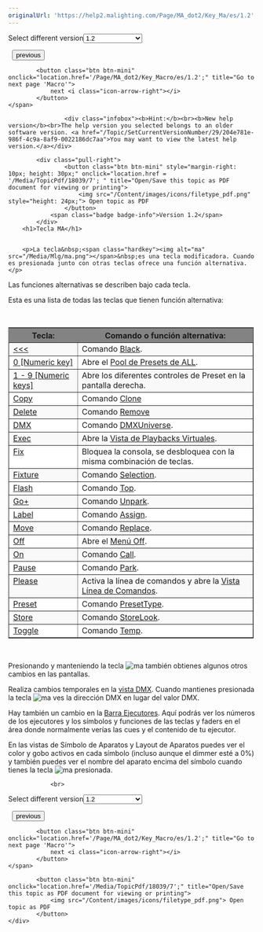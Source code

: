 ```yaml
---
originalUrl: 'https://help2.malighting.com/Page/MA_dot2/Key_Ma/es/1.2'
---
```


<div class="topic-navigation">

<div class="pull-right">
	<span class="pull-left">


<div class="pull-left">
<form action="/Topic/SetCurrentVersionNumber" class="form-inline" id="frmTagSelector" method="post">	<span class="form-mini">
		<div class="input-prepend"><span class="add-on">Select different version</span><select autocomplete="off" id="versionNumberId" name="versionNumberId" onchange="$(this).closest('#frmTagSelector').submit();" style="width: 120px;"><option value="">- latest -</option>
<option value="3">1.1</option>
<option selected="selected" value="7">1.2</option>
<option value="12">1.3</option>
<option value="16">1.5</option>
<option value="29">1.9</option>
</select></div>
		<input data-val="true" data-val-number="The field Int32 must be a number." data-val-required="The Int32 field is required." id="ProductId" name="ProductId" type="hidden" value="7">
		<input id="CurrentGuid" name="CurrentGuid" type="hidden" value="204e781e-986f-4c9a-8af9-0022186dc7aa">
	</span>
</form></div>&nbsp;	</span>
	<span class="pull-right" style="white-space: nowrap;">
			<button class="btn btn-mini" onclick="location.href='/Page/MA_dot2/Key_If/es/1.2'; " title="Go to previous page 'If'">
				<i class="icon-arrow-left"></i> previous
			</button>

			<button class="btn btn-mini" onclick="location.href='/Page/MA_dot2/Key_Macro/es/1.2';" title="Go to next page 'Macro'">
				next <i class="icon-arrow-right"></i> 
			</button>
	</span>
</div>
<div class="clear-fix" style="margin-bottom: 10px"></div>
</div>

					<div class="infobox"><b>Hint:</b><br><b>New help version</b><br>The help version you selected belongs to an older software version. <a href="/Topic/SetCurrentVersionNumber/29/204e781e-986f-4c9a-8af9-0022186dc7aa">You may want to view the latest help version.</a></div>

			<div class="pull-right">
					<button class="btn btn-mini" style="margin-right: 10px; height: 30px;" onclick="location.href = '/Media/TopicPdf/18039/7'; " title="Open/Save this topic as PDF document for viewing or printing">
						<img src="/Content/images/icons/filetype_pdf.png" style="height: 24px;"> Open topic as PDF
					</button>
				<span class="badge badge-info">Version 1.2</span>
			</div>
		<h1>Tecla MA</h1>


		<p>La tecla&nbsp;<span class="hardkey"><img alt="ma" src="/Media/Mlg/ma.png"></span>&nbsp;es una tecla modificadora. Cuando es presionada junto con otras teclas ofrece una función alternativa.</p>

<p>Las funciones alternativas se describen bajo cada tecla.</p>

<p>Esta es una lista de todas las teclas que tienen función alternativa:</p>

<p>&nbsp;</p>

<table border="1" cellpadding="5" cellspacing="1" style="width:500px">
	<thead>
		<tr>
			<th scope="col" style="background-color:rgb(131, 131, 131); text-align:center; vertical-align:bottom; width:123px"><strong>Tecla:</strong></th>
			<th scope="col" style="background-color:rgb(131, 131, 131); height:30px; text-align:center; vertical-align:bottom"><strong>Comando o función alternativa:</strong></th>
		</tr>
	</thead>
	<tbody>
		<tr>
			<td style="background-color:rgb(249, 249, 249); vertical-align:top"><a href="/Topic/2798bfde-65ed-4e26-892d-b5d10c51b364">&lt;&lt;&lt;</a></td>
			<td style="background-color:rgb(249, 249, 249); vertical-align:top">Comando&nbsp;<a href="/Topic/d7300762-91b3-4980-8e94-2603fa3f36f6">Black</a>.</td>
		</tr>
		<tr>
			<td style="background-color:white; vertical-align:top"><a href="/Topic/b2beba91-84f6-4469-82d7-b3e63b6b7869">0 [Numeric key]</a></td>
			<td style="background-color:white; vertical-align:top">Abre el&nbsp;<a href="/Topic/c3fb198e-9577-4dae-981c-601829997529">Pool de Presets de ALL</a>.</td>
		</tr>
		<tr>
			<td style="background-color:rgb(249, 249, 249); vertical-align:top"><a href="/Topic/b2beba91-84f6-4469-82d7-b3e63b6b7869">1 - 9 [Numeric keys]</a></td>
			<td style="background-color:rgb(249, 249, 249); vertical-align:top">Abre los diferentes controles de Preset en la pantalla derecha.</td>
		</tr>
		<tr>
			<td style="background-color:white; vertical-align:top"><a href="/Topic/4d177693-cdbd-4c33-a97d-3ca8a4740ecb">Copy</a></td>
			<td style="background-color:white; vertical-align:top">Comando&nbsp;<a href="/Topic/05dfd246-0945-44e5-90a5-402818b1aaed">Clone</a></td>
		</tr>
		<tr>
			<td style="background-color:rgb(249, 249, 249); vertical-align:top"><a href="/Topic/02aad508-ad75-4c9d-b8d3-5e65dcc1a6f6">Delete</a></td>
			<td style="background-color:rgb(249, 249, 249); vertical-align:top">Comando&nbsp;<a href="/Topic/fd313a7b-20a4-4cea-894b-68eb4cb4a61c">Remove</a></td>
		</tr>
		<tr>
			<td style="background-color:white; vertical-align:top"><a href="/Topic/68a58605-c4d7-4d24-b24e-e773c822c2ae">DMX</a></td>
			<td style="background-color:white; vertical-align:top">Comando&nbsp;​<a href="/Topic/ed12da84-38cf-4afc-b2bd-e528c43f6bb7">DMXUniverse</a>.</td>
		</tr>
		<tr>
			<td style="background-color:rgb(249, 249, 249); vertical-align:top"><a href="/Topic/4c551247-c22e-4c8b-a255-c38c1caee863">Exec</a></td>
			<td style="background-color:rgb(249, 249, 249); vertical-align:top">Abre la&nbsp;<a href="/Topic/1e6e8a74-a73d-48b7-bd99-458248dc9a87">Vista de Playbacks Virtuales</a>.</td>
		</tr>
		<tr>
			<td style="background-color:white; vertical-align:top"><a href="/Topic/c9075805-7dcb-4602-b639-4f999f195cf2">Fix</a></td>
			<td style="background-color:white; vertical-align:top">Bloquea la consola, se desbloquea con la misma combinación de teclas.</td>
		</tr>
		<tr>
			<td style="background-color:rgb(249, 249, 249); vertical-align:top"><a href="/Topic/73947b85-e964-42f3-9c73-fb8a8569c8de">Fixture</a></td>
			<td style="background-color:rgb(249, 249, 249); vertical-align:top">Comando&nbsp;<a href="/Topic/4401785f-15ec-48c8-ab36-4fdeb611c1a1">Selection</a>.</td>
		</tr>
		<tr>
			<td style="background-color:white; vertical-align:top"><a href="/Topic/f62c9511-6844-45b6-820d-c39da53291a2">Flash</a></td>
			<td style="background-color:white; vertical-align:top">Comando&nbsp;<a href="/Topic/437c1dc0-19ec-4a9a-8134-3282a8e1733e">Top</a>.</td>
		</tr>
		<tr>
			<td style="background-color:rgb(249, 249, 249); vertical-align:top"><a href="/Topic/3156c266-1baa-4627-91b7-1cb1273bdab6">Go+</a></td>
			<td style="background-color:rgb(249, 249, 249); vertical-align:top">Comando&nbsp;<a href="/Topic/2e6967bb-9452-47a7-a8e5-be04c7b51ecd">Unpark</a>.</td>
		</tr>
		<tr>
			<td style="background-color:white; vertical-align:top"><a href="/Topic/6bc37c47-2874-4a54-9cfa-b6f825b40b69">Label</a></td>
			<td style="background-color:white; vertical-align:top">Comando&nbsp;<a href="/Topic/ec08034c-3e2a-47b3-a353-50b018990c44">Assign</a>.</td>
		</tr>
		<tr>
			<td style="background-color:rgb(249, 249, 249); vertical-align:top"><a href="/Topic/f12e11a4-5376-4abb-b023-09c75a033a92">Move</a></td>
			<td style="background-color:rgb(249, 249, 249); vertical-align:top">Comando&nbsp;<a href="/Topic/a1cb6158-ef18-4682-93a0-68f2761e4808">Replace</a>.</td>
		</tr>
		<tr>
			<td style="background-color:white; vertical-align:top"><a href="/Topic/f7692aed-c136-434a-b6a3-c3630dec98b5">Off</a></td>
			<td style="background-color:white; vertical-align:top">Abre el <a href="/Topic/9d712bbc-f62a-40bb-87c1-034e647b8540">Menú Off</a>.</td>
		</tr>
		<tr>
			<td style="background-color:rgb(249, 249, 249); vertical-align:top"><a href="/Topic/959124b6-21e1-4fce-8b54-921cd18f232a">On</a></td>
			<td style="background-color:rgb(249, 249, 249); vertical-align:top">Comando&nbsp;<a href="/Topic/e1f94bd5-1e46-4a43-8f28-abfc1f4fe431">Call</a>.</td>
		</tr>
		<tr>
			<td style="background-color:white; vertical-align:top"><a href="/Topic/805f148e-b967-42da-8917-d48f04c21324">Pause</a></td>
			<td style="background-color:white; vertical-align:top">Comando&nbsp;<a href="/Topic/4f64e293-f606-4365-8813-71c3f60ffc9b">Park</a>.</td>
		</tr>
		<tr>
			<td style="background-color:rgb(249, 249, 249); vertical-align:top"><a href="/Topic/b22280c5-a31f-40a8-8e8d-fe1e91df2214">Please</a></td>
			<td style="background-color:rgb(249, 249, 249); vertical-align:top">Activa la línea de comandos y abre la&nbsp;<a href="/Topic/fe39e160-71d3-45f6-8f27-fabbf03660a9">Vista Línea de Comandos</a>.</td>
		</tr>
		<tr>
			<td style="background-color:white; vertical-align:top"><a href="/Topic/c8e38ca3-4da4-4a62-b631-099908716e53">Preset</a></td>
			<td style="background-color:white; vertical-align:top">Comando&nbsp;<a href="/Topic/b1effa05-c848-4eff-8844-e06a3cd1ebb4">PresetType</a>.</td>
		</tr>
		<tr>
			<td style="background-color:rgb(249, 249, 249); vertical-align:top"><a href="/Topic/fe86f610-db19-46d2-9476-2cdea338091b">Store</a></td>
			<td style="background-color:rgb(249, 249, 249); vertical-align:top">Comando&nbsp;<a href="/Topic/71028c8f-b421-4426-9c6f-19a0ee7a09ec">StoreLook</a>.</td>
		</tr>
		<tr>
			<td style="background-color:white; vertical-align:top"><a href="/Topic/d261e9d6-dbe2-4bab-a4e6-68cc5451759a">Toggle</a></td>
			<td style="background-color:white; vertical-align:top">Comando&nbsp;<a href="/Topic/42c87fc8-1399-4c7e-b4d8-0c37fd9a2407">Temp</a>.</td>
		</tr>
	</tbody>
</table>

<p>&nbsp;</p>

<p>Presionando y manteniendo la tecla&nbsp;<span class="hardkey"><img alt="ma" src="/Media/Mlg/ma.png"></span>&nbsp;también obtienes algunos otros cambios en las pantallas.</p>

<p>Realiza cambios temporales en la&nbsp;<a href="/Topic/2f939332-43b1-44f0-9a0e-3121d5083e70">vista DMX</a>. Cuando mantienes presionada la tecla&nbsp;<span class="hardkey"><img alt="ma" src="/Media/Mlg/ma.png"></span>&nbsp;ves la dirección DMX&nbsp;en lugar del valor DMX.</p>

<p>Hay también un cambio en la&nbsp;<a href="/Topic/af87cdc8-b54b-41ee-b614-26065230c7ec">Barra Ejecutores</a>. Aquí podrás ver los números de los ejecutores y los símbolos y funciones de las teclas y faders&nbsp;en el área donde normalmente verías las cues y el contenido de tu ejecutor.</p>

<p>En las vistas de Símbolo de Aparatos y Layout de Aparatos puedes ver el color y gobo activos en cada símbolo (incluso aunque el dimmer esté a 0%) y también puedes ver el nombre del aparato encima del símbolo cuando tienes la tecla&nbsp;<span class="hardkey"><img alt="ma" src="/Media/Mlg/ma.png"></span>&nbsp;presionada.</p>


				<br>
<div class="topic-navigation">

<div class="pull-right">
	<span class="pull-left">


<div class="pull-left">
<form action="/Topic/SetCurrentVersionNumber" class="form-inline" id="frmTagSelector" method="post">	<span class="form-mini">
		<div class="input-prepend"><span class="add-on">Select different version</span><select autocomplete="off" id="versionNumberId" name="versionNumberId" onchange="$(this).closest('#frmTagSelector').submit();" style="width: 120px;"><option value="">- latest -</option>
<option value="3">1.1</option>
<option selected="selected" value="7">1.2</option>
<option value="12">1.3</option>
<option value="16">1.5</option>
<option value="29">1.9</option>
</select></div>
		<input data-val="true" data-val-number="The field Int32 must be a number." data-val-required="The Int32 field is required." id="ProductId" name="ProductId" type="hidden" value="7">
		<input id="CurrentGuid" name="CurrentGuid" type="hidden" value="204e781e-986f-4c9a-8af9-0022186dc7aa">
	</span>
</form></div>&nbsp;	</span>
	<span class="pull-right" style="white-space: nowrap;">
			<button class="btn btn-mini" onclick="location.href='/Page/MA_dot2/Key_If/es/1.2'; " title="Go to previous page 'If'">
				<i class="icon-arrow-left"></i> previous
			</button>

			<button class="btn btn-mini" onclick="location.href='/Page/MA_dot2/Key_Macro/es/1.2';" title="Go to next page 'Macro'">
				next <i class="icon-arrow-right"></i> 
			</button>
	</span>
</div>
	<div class="clear-fix"></div>
	<div class="pull-right">
	
			<button class="btn btn-mini" onclick="location.href='/Media/TopicPdf/18039/7';" title="Open/Save this topic as PDF document for viewing or printing">
				<img src="/Content/images/icons/filetype_pdf.png"> Open topic as PDF
			</button>
	</div>
<div class="clear-fix" style="margin-bottom: 10px"></div>
</div>

	

